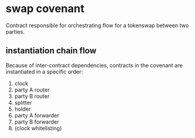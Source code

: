 # swap covenant

Contract responsible for orchestrating flow for a tokenswap between two parties.

## instantiation chain flow

Because of inter-contract dependencies, contracts in the covenant are instantiated in a specific order:

1. clock
1. party A router
1. party B router
1. splitter
1. holder
1. party A forwarder
1. party B forwarder
1. (clock whitelisting)
